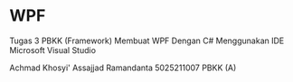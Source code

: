 # WPF
Tugas 3 PBKK (Framework)
Membuat WPF Dengan C# Menggunakan IDE Microsoft Visual Studio

Achmad Khosyi' Assajjad Ramandanta
5025211007
PBKK (A)
